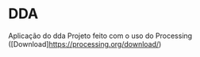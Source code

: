 # DDA
Aplicação do dda
Projeto feito com o uso do Processing ([Download]https://processing.org/download/)
